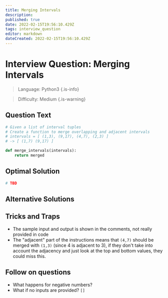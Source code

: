 ```yaml
---
title: Merging Intervals
description: 
published: true
date: 2022-02-15T19:56:10.429Z
tags: interview_question
editor: markdown
dateCreated: 2022-02-15T19:56:10.429Z
---
```


# Interview Question: Merging Intervals
>Language: Python3
{.is-info}

>Difficulty: Medium
{.is-warning}

## Question Text

```python
# Given a list of interval tuples 
# Create a function to merge overlapping and adjacent intervals 
# intervals = [ (1,3), (9,17), (4,7), (2,3) ]
# -> [ (1,7) (9,17) ]

def merge_intervals(intervals):
    return merged
```

## Optimal Solution
```python
# TBD
```

## Alternative Solutions


## Tricks and Traps
* The sample input and output is shown in the comments, not really provided in code
* The "adjacent" part of the instructions means that `(4,7)` should be merged with `(1,3)` (since 4 is adjacent to 3), if they don't take into account the adjacency and just look at the top and bottom values, they could miss this. 

## Follow on questions
* What happens for negative numbers?
* What if no inputs are provided? `[]`
